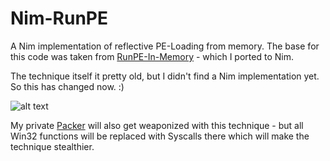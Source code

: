 # Nim-RunPE

A Nim implementation of reflective PE-Loading from memory. The base for this code was taken from [RunPE-In-Memory](https://github.com/aaaddress1/RunPE-In-Memory) - which I ported to Nim.

The technique itself it pretty old, but I didn't find a Nim implementation yet. So this has changed now. :)

![alt text](https://github.com/S3cur3Th1sSh1t/Nim-RunPE/raw/main/Nim-RunPE.PNG)

My private [Packer](https://twitter.com/ShitSecure/status/1482428360500383755) will also get weaponized with this technique - but all Win32 functions will be replaced with Syscalls there which will make the technique stealthier.
